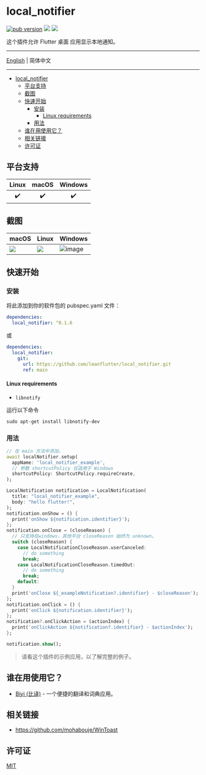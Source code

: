 # local_notifier

[![pub version][pub-image]][pub-url] [![][discord-image]][discord-url] ![][visits-count-image] 

[pub-image]: https://img.shields.io/pub/v/local_notifier.svg
[pub-url]: https://pub.dev/packages/local_notifier

[discord-image]: https://img.shields.io/discord/884679008049037342.svg
[discord-url]: https://discord.gg/zPa6EZ2jqb

[visits-count-image]: https://img.shields.io/badge/dynamic/json?label=Visits%20Count&query=value&url=https://api.countapi.xyz/hit/leanflutter.local_notifier/visits

这个插件允许 Flutter 桌面 应用显示本地通知。

---

[English](./README.md) | 简体中文

---

<!-- START doctoc generated TOC please keep comment here to allow auto update -->
<!-- DON'T EDIT THIS SECTION, INSTEAD RE-RUN doctoc TO UPDATE -->

- [local_notifier](#local_notifier)
  - [平台支持](#平台支持)
  - [截图](#截图)
  - [快速开始](#快速开始)
    - [安装](#安装)
      - [Linux requirements](#linux-requirements)
    - [用法](#用法)
  - [谁在用使用它？](#谁在用使用它)
  - [相关链接](#相关链接)
  - [许可证](#许可证)

<!-- END doctoc generated TOC please keep comment here to allow auto update -->

## 平台支持

| Linux | macOS | Windows |
| :---: | :---: | :-----: |
|   ✔️   |   ✔️   |    ✔️    |

## 截图

| macOS                                                                                       | Linux                                                                                       | Windows                                                                                            |
| ------------------------------------------------------------------------------------------- | ------------------------------------------------------------------------------------------- | -------------------------------------------------------------------------------------------------- |
| ![](https://github.com/leanflutter/local_notifier/blob/main/screenshots/macos.png?raw=true) | ![](https://github.com/leanflutter/local_notifier/blob/main/screenshots/linux.png?raw=true) | ![image](https://github.com/leanflutter/local_notifier/blob/main/screenshots/windows.png?raw=true) |

## 快速开始

### 安装

将此添加到你的软件包的 pubspec.yaml 文件：

```yaml
dependencies:
  local_notifier: ^0.1.6
```

或

```yaml
dependencies:
  local_notifier:
    git:
      url: https://github.com/leanflutter/local_notifier.git
      ref: main
```

#### Linux requirements

- `libnotify`

运行以下命令

```
sudo apt-get install libnotify-dev
```

### 用法

```dart
// 在 main 方法中添加。
await localNotifier.setup(
  appName: 'local_notifier_example',
  // 参数 shortcutPolicy 仅适用于 Windows
  shortcutPolicy: ShortcutPolicy.requireCreate,
);

LocalNotification notification = LocalNotification(
  title: "local_notifier_example",
  body: "hello flutter!",
);
notification.onShow = () {
  print('onShow ${notification.identifier}');
};
notification.onClose = (closeReason) {
  // 只支持在windows，其他平台 closeReason 始终为 unknown。
  switch (closeReason) {
    case LocalNotificationCloseReason.userCanceled:
      // do something
      break;
    case LocalNotificationCloseReason.timedOut:
      // do something
      break;
    default:
  }
  print('onClose ${_exampleNotification?.identifier} - $closeReason');
};
notification.onClick = () {
  print('onClick ${notification.identifier}');
};
notification?.onClickAction = (actionIndex) {
  print('onClickAction ${notification?.identifier} - $actionIndex');
};

notification.show();
```

> 请看这个插件的示例应用，以了解完整的例子。

## 谁在用使用它？

- [Biyi (比译)](https://biyidev.com/) - 一个便捷的翻译和词典应用。

## 相关链接

- https://github.com/mohabouje/WinToast

## 许可证

[MIT](./LICENSE)
